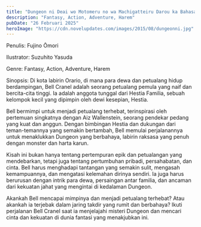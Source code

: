 ```yaml
---
title: "Dungeon ni Deai wo Motomeru no wa Machigatteiru Darou ka Bahasa Indonesia"
description: "Fantasy, Action, Adventure, Harem"
pubDate: "26 Februari 2025"
heroImage: "https://cdn.novelupdates.com/images/2015/08/dungeonni.jpg"
---
```


Penulis: Fujino Ōmori

Ilustrator: Suzuhito Yasuda

Genre: Fantasy, Action, Adventure, Harem

Sinopsis: Di kota labirin Orario, di mana para dewa dan petualang hidup berdampingan, Bell Cranel adalah seorang petualang pemula yang naif dan bercita-cita tinggi. Ia adalah anggota tunggal dari Hestia Familia, sebuah kelompok kecil yang dipimpin oleh dewi kesepian, Hestia.

Bell bermimpi untuk menjadi petualang terhebat, terinspirasi oleh pertemuan singkatnya dengan Aiz Wallenstein, seorang pendekar pedang yang kuat dan anggun. Dengan bimbingan Hestia dan dukungan dari teman-temannya yang semakin bertambah, Bell memulai perjalanannya untuk menaklukkan Dungeon yang berbahaya, labirin raksasa yang penuh dengan monster dan harta karun.

Kisah ini bukan hanya tentang pertempuran epik dan petualangan yang mendebarkan, tetapi juga tentang pertumbuhan pribadi, persahabatan, dan cinta. Bell harus menghadapi tantangan yang semakin sulit, mengasah kemampuannya, dan mengatasi kelemahan dirinya sendiri. Ia juga harus berurusan dengan intrik para dewa, persaingan antar familia, dan ancaman dari kekuatan jahat yang mengintai di kedalaman Dungeon.

Akankah Bell mencapai mimpinya dan menjadi petualang terhebat? Atau akankah ia terjebak dalam jaring takdir yang rumit dan berbahaya? Ikuti perjalanan Bell Cranel saat ia menjelajahi misteri Dungeon dan mencari cinta dan kekuatan di dunia fantasi yang menakjubkan ini.
